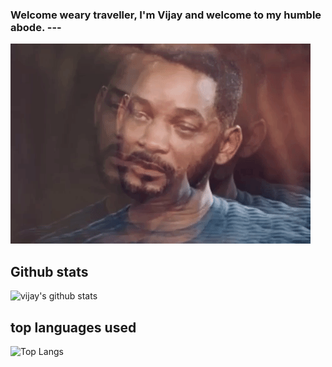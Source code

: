 ### Welcome weary traveller, I'm Vijay and welcome to my humble abode. ---
![issei](https://github.com/Cinder-Binder/gifs/blob/master/August-Alsina-Reacts-To-Jada-Pinkett-Smith-Discussing-Their-Entanglement.gif)

## Github stats
![vijay's github stats](https://github-readme-stats.vercel.app/api?username=Cinder-Binder&show_icons=true&theme=dark)
## top languages used
![Top Langs](https://github-readme-stats.vercel.app/api/top-langs/?username=Cinder-Binder&layout=compact&theme=dark&hide=Objective-c,Shell)
<!--
**Cinder-Binder/CInder-Binder** is a ✨ _special_ ✨ repository because its `README.md` (this file) appears on your GitHub profile.



Here are some ideas to get you started:

- 🔭 I’m currently working on ...
- 🌱 I’m currently learning ...
- 👯 I’m looking to collaborate on ...
- 🤔 I’m looking for help with ...
- 💬 Ask me about ...
- 📫 How to reach me: ...
- 😄 Pronouns: ...
- ⚡ Fun fact: ...
-->

